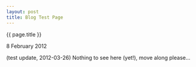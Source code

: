 ```yaml
---
layout: post
title: Blog Test Page
---
```


{{ page.title }}

<p class="meta">8 February 2012</p>
(test update, 2012-03-26)
Nothing to see here (yet!), move along please...
